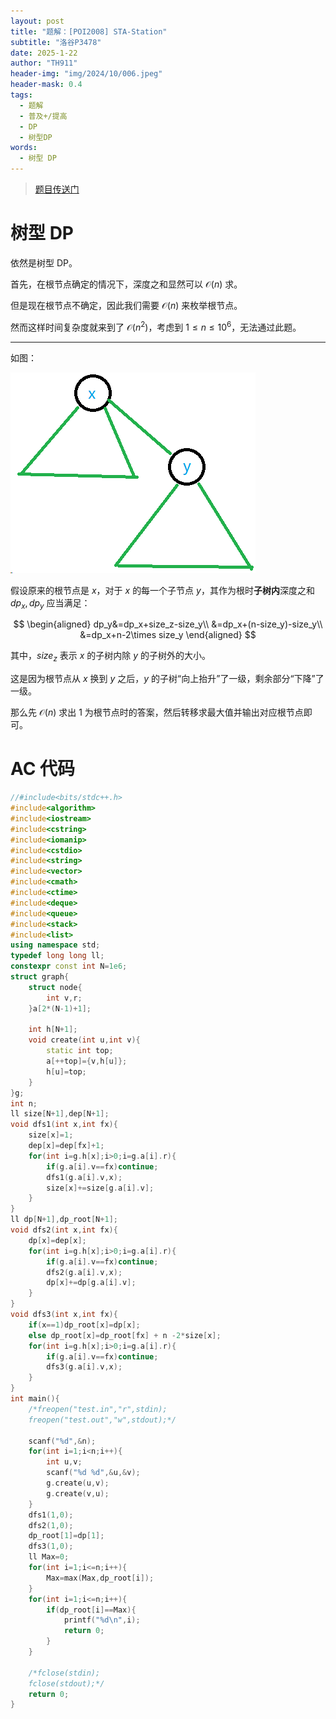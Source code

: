 ```yaml
---
layout: post
title: "题解：[POI2008] STA-Station"
subtitle: "洛谷P3478"
date: 2025-1-22
author: "TH911"
header-img: "img/2024/10/006.jpeg"
header-mask: 0.4
tags:
  - 题解
  - 普及+/提高
  - DP
  - 树型DP
words:
  - 树型 DP
---
```


> [题目传送门](https://www.luogu.com.cn/problem/P3478)

# 树型 DP

依然是树型 DP。

首先，在根节点确定的情况下，深度之和显然可以 $\mathcal O(n)$ 求。

但是现在根节点不确定，因此我们需要 $\mathcal O(n)$ 来枚举根节点。

然而这样时间复杂度就来到了 $\mathcal O\left(n^2\right)$，考虑到 $1\leq n\leq 10^6$，无法通过此题。

***

如图：

![](/img/2025/01/026.png)

假设原来的根节点是 $x$，对于 $x$ 的每一个子节点 $y$，其作为根时**子树内**深度之和 $dp_x,dp_y$ 应当满足：

$$
\begin{aligned}
dp_y&=dp_x+size_z-size_y\\
&=dp_x+(n-size_y)-size_y\\
&=dp_x+n-2\times size_y
\end{aligned}
$$

其中，$size_z$ 表示 $x$ 的子树内除 $y$ 的子树外的大小。

这是因为根节点从 $x$ 换到 $y$ 之后，$y$ 的子树“向上抬升”了一级，剩余部分“下降”了一级。

那么先 $\mathcal O(n)$ 求出 $1$ 为根节点时的答案，然后转移求最大值并输出对应根节点即可。

# AC 代码

```cpp
//#include<bits/stdc++.h>
#include<algorithm>
#include<iostream>
#include<cstring>
#include<iomanip>
#include<cstdio>
#include<string>
#include<vector>
#include<cmath>
#include<ctime>
#include<deque>
#include<queue>
#include<stack>
#include<list>
using namespace std;
typedef long long ll;
constexpr const int N=1e6;
struct graph{
	struct node{
		int v,r;
	}a[2*(N-1)+1];
	
	int h[N+1];
	void create(int u,int v){
		static int top;
		a[++top]={v,h[u]};
		h[u]=top;
	}
}g;
int n;
ll size[N+1],dep[N+1];
void dfs1(int x,int fx){
	size[x]=1;
	dep[x]=dep[fx]+1;
	for(int i=g.h[x];i>0;i=g.a[i].r){
		if(g.a[i].v==fx)continue; 
		dfs1(g.a[i].v,x);
		size[x]+=size[g.a[i].v]; 
	}
}
ll dp[N+1],dp_root[N+1];
void dfs2(int x,int fx){
	dp[x]=dep[x];
	for(int i=g.h[x];i>0;i=g.a[i].r){
		if(g.a[i].v==fx)continue;
		dfs2(g.a[i].v,x);
		dp[x]+=dp[g.a[i].v];
	}
}
void dfs3(int x,int fx){
	if(x==1)dp_root[x]=dp[x];
	else dp_root[x]=dp_root[fx] + n -2*size[x];
	for(int i=g.h[x];i>0;i=g.a[i].r){
		if(g.a[i].v==fx)continue;
		dfs3(g.a[i].v,x);
	}
}
int main(){
	/*freopen("test.in","r",stdin);
	freopen("test.out","w",stdout);*/
	
	scanf("%d",&n);
	for(int i=1;i<n;i++){
		int u,v;
		scanf("%d %d",&u,&v);
		g.create(u,v);
		g.create(v,u);
	}
	dfs1(1,0);
	dfs2(1,0);
	dp_root[1]=dp[1];
	dfs3(1,0);
	ll Max=0;
	for(int i=1;i<=n;i++){
		Max=max(Max,dp_root[i]);
	}
	for(int i=1;i<=n;i++){
		if(dp_root[i]==Max){
			printf("%d\n",i);
			return 0;
		}
	}
	
	/*fclose(stdin);
	fclose(stdout);*/
	return 0;
}
```